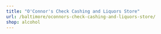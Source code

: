 ```yaml
---
title: "O'Connor's Check Cashing and Liquors Store"
url: /baltimore/oconnors-check-cashing-and-liquors-store/
shop: alcohol
---
```

